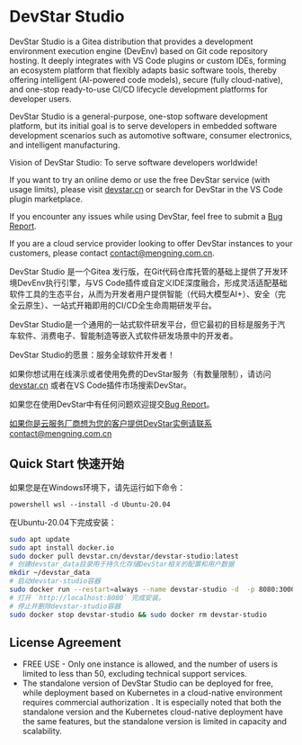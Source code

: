 # DevStar Studio

DevStar Studio is a Gitea distribution that provides a development environment execution engine (DevEnv) based on Git code repository hosting. It deeply integrates with VS Code plugins or custom IDEs, forming an ecosystem platform that flexibly adapts basic software tools, thereby offering intelligent (AI-powered code models), secure (fully cloud-native), and one-stop ready-to-use CI/CD lifecycle development platforms for developer users.

DevStar Studio is a general-purpose, one-stop software development platform, but its initial goal is to serve developers in embedded software development scenarios such as automotive software, consumer electronics, and intelligent manufacturing.

Vision of DevStar Studio: To serve software developers worldwide!

If you want to try an online demo or use the free DevStar service (with usage limits), please visit [devstar.cn](https://devstar.cn/) or search for DevStar in the VS Code plugin marketplace.

If you encounter any issues while using DevStar, feel free to submit a [Bug Report](https://github.com/mengning/DevStar/issues/new).

If you are a cloud service provider looking to offer DevStar instances to your customers, please contact contact@mengning.com.cn.

DevStar Studio 是一个Gitea 发行版，在Git代码仓库托管的基础上提供了开发环境DevEnv执行引擎，与VS Code插件或自定义IDE深度融合，形成灵活适配基础软件工具的生态平台，从而为开发者用户提供智能（代码大模型AI+）、安全（完全云原生）、一站式开箱即用的CI/CD全生命周期研发平台。

DevStar Studio是一个通用的一站式软件研发平台，但它最初的目标是服务于汽车软件、消费电子、智能制造等嵌入式软件研发场景中的开发者。

DevStar Studio的愿景：服务全球软件开发者！

如果你想试用在线演示或者使用免费的DevStar服务（有数量限制），请访问 [devstar.cn](https://devstar.cn/) 或者在VS Code插件市场搜索DevStar。

如果您在使用DevStar中有任何问题欢迎提交[Bug Report](https://github.com/mengning/DevStar/issues/new)。

如果你是云服务厂商想为您的客户提供DevStar实例请联系contact@mengning.com.cn

## Quick Start 快速开始

如果您是在Windows环境下，请先运行如下命令：

```
powershell wsl --install -d Ubuntu-20.04
```

在Ubuntu-20.04下完成安装：

```bash
sudo apt update
sudo apt install docker.io
sudo docker pull devstar.cn/devstar/devstar-studio:latest
# 创建devstar_data目录用于持久化存储DevStar相关的配置和用户数据
mkdir ~/devstar_data
# 启动devstar-studio容器
sudo docker run --restart=always --name devstar-studio -d  -p 8080:3000 -v /var/run/docker.sock:/var/run/docker.sock -v ~/devstar_data:/var/lib/gitea -v ~/devstar_data:/etc/gitea devstar.cn/devstar/devstar-studio:latest
# 打开 `http://localhost:8080` 完成安装。
# 停止并删除devstar-studio容器
sudo docker stop devstar-studio && sudo docker rm devstar-studio
```

## License Agreement

* FREE USE - Only one instance is allowed, and the number of users is limited to less than 50, excluding technical support services.
* The standalone version of DevStar Studio can be deployed for free, while deployment based on Kubernetes in a cloud-native environment requires commercial authorization . It is especially noted that both the standalone version and the Kubernetes cloud-native deployment have the same features, but the standalone version is limited in capacity and scalability.
